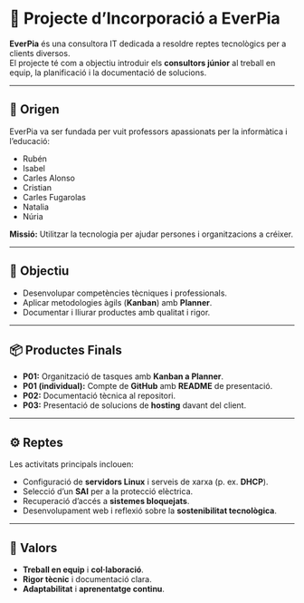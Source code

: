 # 🌟 Projecte d’Incorporació a EverPia

**EverPia** és una consultora IT dedicada a resoldre reptes tecnològics per a clients diversos.  
El projecte té com a objectiu introduir els **consultors júnior** al treball en equip, la planificació i la documentació de solucions.

---

## 🏢 Origen
EverPia va ser fundada per vuit professors apassionats per la informàtica i l’educació:  
- Rubén  
- Isabel  
- Carles Alonso  
- Cristian  
- Carles Fugarolas  
- Natalia  
- Núria  

**Missió:** Utilitzar la tecnologia per ajudar persones i organitzacions a créixer.

---

## 🎯 Objectiu
- Desenvolupar competències tècniques i professionals.  
- Aplicar metodologies àgils (**Kanban**) amb **Planner**.  
- Documentar i lliurar productes amb qualitat i rigor.

---

## 📦 Productes Finals
- **P01:** Organització de tasques amb **Kanban a Planner**.  
- **P01 (individual):** Compte de **GitHub** amb **README** de presentació.  
- **P02:** Documentació tècnica al repositori.  
- **P03:** Presentació de solucions de **hosting** davant del client.

---

## ⚙️ Reptes
Les activitats principals inclouen:  
- Configuració de **servidors Linux** i serveis de xarxa (p. ex. **DHCP**).  
- Selecció d’un **SAI** per a la protecció elèctrica.  
- Recuperació d’accés a **sistemes bloquejats**.  
- Desenvolupament web i reflexió sobre la **sostenibilitat tecnològica**.

---

## 🌱 Valors
- **Treball en equip** i **col·laboració**.  
- **Rigor tècnic** i documentació clara.  
- **Adaptabilitat** i **aprenentatge continu**.
